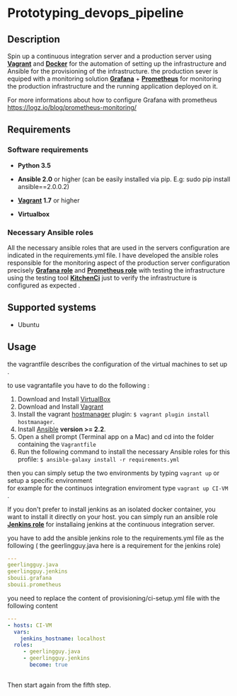 # Prototyping_devops_pipeline
## Description

Spin up a continuous integration server and a production server using **[Vagrant](https://www.vagrantup.com/)** and **[Docker](https://www.docker.com/what-docker/)** for the automation of setting up the infrastructure and Ansible for the provisioning of the infrastructure.
the production sever is equiped with a monitoring solution  **[Grafana](https://grafana.com/)** + **[Prometheus](https://prometheus.io/)** for monitoring the production infrastructure and the running application deployed on it.

For more informations about how to configure Grafana with prometheus https://logz.io/blog/prometheus-monitoring/

## Requirements
### Software requirements

- **Python 3.5**

- **Ansible 2.0** or higher (can be easily installed via pip. E.g: sudo pip install ansible==2.0.0.2)

- **[Vagrant](https://www.vagrantup.com/) 1.7** or higher 

- **Virtualbox**
### Necessary Ansible roles

All the necessary ansible roles that are used in the servers configuration are indicated in the requirements.yml file.
I have developed the ansible roles responsible for the monitoring aspect of the production server configuration precisely
**[Grafana role](https://github.com/sbouii/Grafana_ansible_role)** and  **[Prometheus role](https://github.com/sbouii/Prometheus_ansible_role)** with testing the infrastructure using the testing tool **[KitchenCi](http://kitchen.ci/)** just to verify the infrastructure is configured as expected .

## Supported systems

- Ubuntu

## Usage 

the vagrantfile describes the configuration of the virtual machines to set up .

to use vagrantafile you have to do the following :

1. Download and Install [VirtualBox](https://www.virtualbox.org/wiki/Downloads)
2. Download and Install [Vagrant](https://www.vagrantup.com/downloads.html)
3. Install the vagrant [hostmanager](https://github.com/smdahlen/vagrant-hostmanager) plugin: `$ vagrant plugin install hostmanager`.
4. Install [Ansible](http://docs.ansible.com/intro_installation.html) **version >= 2.2**.
5. Open a shell prompt (Terminal app on a Mac) and cd into the folder containing the `Vagrantfile`
6. Run the following command to install the necessary Ansible roles for this profile: `$ ansible-galaxy install -r requirements.yml`

then you can simply setup the two environments by typing `vagrant up` or setup a specific environment  
for example for the continuos integration enviroment type `vagrant up CI-VM `.

If you don't prefer to install jenkins as an isolated docker container, you want to install it directly on your host. you can simply run an ansible role **[Jenkins role](https://github.com/geerlingguy/ansible-role-jenkins)** for installaing jenkins at the continuous integration server.

you have to add the ansible jenkins role to the requirements.yml file as the following ( the geerlingguy.java here is a requirement for the jenkins role)
```yaml
---
geerlingguy.java
geerlingguy.jenkins
sbouii.grafana
sbouii.prometheus

```

you need to replace the content of provisioning/ci-setup.yml file with the following content

```yaml
---
- hosts: CI-VM
  vars:
    jenkins_hostname: localhost
  roles: 
     - geerlingguy.java
     - geerlingguy.jenkins
       become: true
       
```
Then start again from the fifth step.
